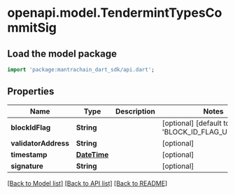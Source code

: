 # openapi.model.TendermintTypesCommitSig

## Load the model package
```dart
import 'package:mantrachain_dart_sdk/api.dart';
```

## Properties
Name | Type | Description | Notes
------------ | ------------- | ------------- | -------------
**blockIdFlag** | **String** |  | [optional] [default to 'BLOCK_ID_FLAG_UNKNOWN']
**validatorAddress** | **String** |  | [optional] 
**timestamp** | [**DateTime**](DateTime.md) |  | [optional] 
**signature** | **String** |  | [optional] 

[[Back to Model list]](../README.md#documentation-for-models) [[Back to API list]](../README.md#documentation-for-api-endpoints) [[Back to README]](../README.md)


